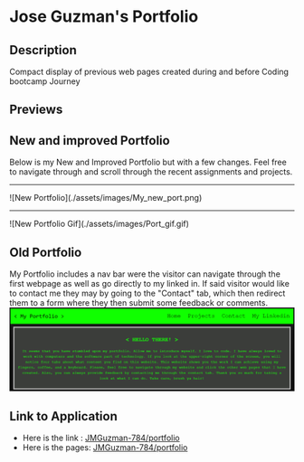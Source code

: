 # Jose Guzman's Portfolio

## Description

Compact display of previous web pages created during and before Coding bootcamp Journey 

## Previews

## New and improved Portfolio

Below is my New and Improved Portfolio but with a few changes. Feel free to navigate through and scroll through the recent assignments and projects. 
<hr>
![New Portfolio](./assets/images/My_new_port.png)
<hr>
![New Portfolio Gif](./assets/images/Port_gif.gif)

## Old Portfolio

My Portfolio includes a nav bar were the visitor can navigate through the first webpage as well as go directly to my linked in. If said visitor would like to contact me they may by going to the "Contact" tab, which then redirect them to a form where they then submit some feedback or comments.
![Old Portfolio](./assets/images/my_portfolio_preview.png)

## Link to Application

* Here is the link : [JMGuzman-784/portfolio](https://github.com/JMGuzman-784/portfolio)
* Here is the pages: [JMGuzman-784/portfolio](https://jmguzman-784.github.io/portfolio/)